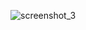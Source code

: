 ![screenshot_3](https://cloud.githubusercontent.com/assets/16969523/14377015/fc872046-fd8a-11e5-8162-295aa7494297.png)
